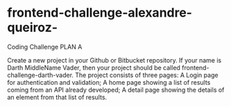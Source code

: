 # frontend-challenge-alexandre-queiroz-
Coding Challenge PLAN A

Create a new project in your Github or Bitbucket repository. If your name is Darth MiddleName Vader, then your project should be called frontend-challenge-darth-vader.  The project consists of three pages:  A Login page for authentication and validation;  A home page showing a list of results coming from an API already developed;  A detail page showing the details of an element from that list of results.
